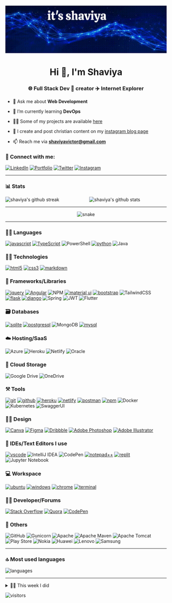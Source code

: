 [![shaviyavictor.github.io/shaviya](https://github.com/ShaviyaVictor/ShaviyaVictor/blob/main/shaviyavictor.gif)](https://shaviyavictor.github.io/shaviya/)

<h1 align="center">Hi 👋, I'm Shaviya</h1>
<h3 align="center">🌐 Full Stack Dev 🎨 creator ✈️ Internet Explorer</h3>

- 💬 Ask me about **Web Development**

- 🌱 I’m currently learning **DevOps**

- 👨‍💻 Some of my projects are available [here](https://shaviyavictor.github.io/shaviya/#portfolio)

- 📝 I create and post christian content on my [instagram blog page](https://www.instagram.com/ignition_reads/)

- 📫 Reach me via **shaviyavictor@gmail.com**

### 🤝 Connect with me:

[![LinkedIn](https://img.shields.io/badge/LinkedIn-0077B5?style=for-the-badge&logo=linkedin&logoColor=white)](https://www.linkedin.com/in/ShaviyaVictor/)
[![Portfolio](https://img.shields.io/badge/Portfolio-000000?style=for-the-badge&logo=Portfolio&logoColor=white)](https://shaviyavictor.github.io/shaviya/)
[![Twitter](https://img.shields.io/badge/Twitter-1DA1F2?style=for-the-badge&logo=twitter&logoColor=white)](https://twitter.com/ShaviyaVictor)
[![Instagram](https://img.shields.io/badge/Instagram-%23E4405F.svg?style=for-the-badge&logo=Instagram&logoColor=white)](https://www.instagram.com/shaviyavictor/)

---

### 📊 Stats

<img src="https://github-readme-stats.vercel.app/api?username=ShaviyaVictor&include_all_commits=true&show_icons=true&theme=github_dark&hide_border=true" alt="shaviya's github stats" width="48%" align="right" >
<img src="https://github-readme-streak-stats.herokuapp.com/?user=ShaviyaVictor&theme=tokyonight&hide_border=true" alt="shaviya's github streak" width="48%" >

---

<p align="center">
  <img src="https://github.com/ritik307/ritik307/raw/output/github-contribution-grid-snake.svg" alt="snake"></center>
</p>

---

### 🧑‍💻 Languages

[![javascript](https://img.shields.io/badge/JavaScript-323330?style=for-the-badge&logo=javascript&logoColor=F7DF1E)](https://shaviyavictor.github.io/shaviya/)
[![TypeScript](https://img.shields.io/badge/TypeScript-007ACC?style=for-the-badge&logo=typescript&logoColor=white)](https://shaviyavictor.github.io/shaviya/)
![PowerShell](https://img.shields.io/badge/PowerShell-%235391FE.svg?style=for-the-badge&logo=powershell&logoColor=white)
[![python](https://img.shields.io/badge/Python-FFD43B?style=for-the-badge&logo=python&logoColor=darkgreen)](https://shaviyavictor.github.io/shaviya/)
![Java](https://img.shields.io/badge/java-%23ED8B00.svg?style=for-the-badge&logo=java&logoColor=white)

### 🧑‍💻 Technologies

[![html5](https://img.shields.io/badge/HTML5-E34F26?style=for-the-badge&logo=html5&logoColor=white)](https://shaviyavictor.github.io/shaviya/)
[![css3](https://img.shields.io/badge/CSS3-1572B6?style=for-the-badge&logo=css3&logoColor=white)](https://shaviyavictor.github.io/shaviya/)
[![markdown](https://img.shields.io/badge/Markdown-000000?style=for-the-badge&logo=markdown&logoColor=white)](https://shaviyavictor.github.io/shaviya/)

### 🧩 Frameworks/Libraries

[![jquery](https://img.shields.io/badge/jQuery-0769AD?style=for-the-badge&logo=jquery&logoColor=white)](https://shaviyavictor.github.io/shaviya/)
[![Angular](https://img.shields.io/badge/Angular-DD0031?style=for-the-badge&logo=angular&logoColor=white)](https://shaviyavictor.github.io/shaviya/)
![NPM](https://img.shields.io/badge/NPM-%23000000.svg?style=for-the-badge&logo=npm&logoColor=white)
[![material ui](https://img.shields.io/badge/Material%20UI-007FFF?style=for-the-badge&logo=mui&logoColor=white)](https://shaviyavictor.github.io/shaviya/)
[![bootstrap](https://img.shields.io/badge/Bootstrap-563D7C?style=for-the-badge&logo=bootstrap&logoColor=white)](https://shaviyavictor.github.io/shaviya/)
![TailwindCSS](https://img.shields.io/badge/tailwindcss-%2338B2AC.svg?style=for-the-badge&logo=tailwind-css&logoColor=white)
[![flask](https://img.shields.io/badge/Flask-000000?style=for-the-badge&logo=flask&logoColor=white)](https://shaviyavictor.github.io/shaviya/)
[![django](https://img.shields.io/badge/Django-092E20?style=for-the-badge&logo=django&logoColor=white)](https://shaviyavictor.github.io/shaviya/)
![Spring](https://img.shields.io/badge/spring-%236DB33F.svg?style=for-the-badge&logo=spring&logoColor=white)
![JWT](https://img.shields.io/badge/JWT-black?style=for-the-badge&logo=JSON%20web%20tokens)
![Flutter](https://img.shields.io/badge/Flutter-%2302569B.svg?style=for-the-badge&logo=Flutter&logoColor=white)

### 🗃️ Databases

[![sqlite](https://img.shields.io/badge/SQLite-07405E?style=for-the-badge&logo=sqlite&logoColor=white)](https://shaviyavictor.github.io/shaviya/)
[![postgresql](https://img.shields.io/badge/PostgreSQL-316192?style=for-the-badge&logo=postgresql&logoColor=white)](https://shaviyavictor.github.io/shaviya/)
![MongoDB](https://img.shields.io/badge/MongoDB-%234ea94b.svg?style=for-the-badge&logo=mongodb&logoColor=white)
[![mysql](https://img.shields.io/badge/MySQL-005C84?style=for-the-badge&logo=mysql&logoColor=white)](https://shaviyavictor.github.io/shaviya/)

### ☁️ Hosting/SaaS
![Azure](https://img.shields.io/badge/azure-%230072C6.svg?style=for-the-badge&logo=microsoftazure&logoColor=white)
![Heroku](https://img.shields.io/badge/heroku-%23430098.svg?style=for-the-badge&logo=heroku&logoColor=white)
![Netlify](https://img.shields.io/badge/netlify-%23000000.svg?style=for-the-badge&logo=netlify&logoColor=#00C7B7)
![Oracle](https://img.shields.io/badge/Oracle-F80000?style=for-the-badge&logo=oracle&logoColor=white)

### 📂 Cloud Storage
![Google Drive](https://img.shields.io/badge/Google%20Drive-4285F4?style=for-the-badge&logo=googledrive&logoColor=white)
![OneDrive](https://img.shields.io/badge/OneDrive-white?style=for-the-badge&logo=Microsoft%20OneDrive&logoColor=0078D4)

### ⚒️ Tools

[![git](https://img.shields.io/badge/GIT-E44C30?style=for-the-badge&logo=git&logoColor=white)](https://shaviyavictor.github.io/shaviya/)
[![github](https://img.shields.io/badge/GitHub-100000?style=for-the-badge&logo=github&logoColor=white)](https://shaviyavictor.github.io/shaviya/)
[![heroku](https://img.shields.io/badge/Heroku-430098?style=for-the-badge&logo=heroku&logoColor=white)](https://shaviyavictor.github.io/shaviya/)
[![netlify](https://img.shields.io/badge/Netlify-00C7B7?style=for-the-badge&logo=netlify&logoColor=white)](https://shaviyavictor.github.io/shaviya/)
[![postman](https://img.shields.io/badge/Postman-FF6C37?style=for-the-badge&logo=Postman&logoColor=white)](https://shaviyavictor.github.io/shaviya/)
[![npm](https://img.shields.io/badge/npm-CB3837?style=for-the-badge&logo=npm&logoColor=white)](https://shaviyavictor.github.io/shaviya/)
![Docker](https://img.shields.io/badge/docker-%230db7ed.svg?style=for-the-badge&logo=docker&logoColor=white)
![Kubernetes](https://img.shields.io/badge/kubernetes-%23326ce5.svg?style=for-the-badge&logo=kubernetes&logoColor=white)
![SwaggerUI](https://img.shields.io/badge/-Swagger-%23Clojure?style=for-the-badge&logo=swagger&logoColor=white)

### 🧑‍💻 Design

[![Canva](https://img.shields.io/badge/Canva-%2300C4CC.svg?&style=for-the-badge&logo=Canva&logoColor=white)](https://shaviyavictor.github.io/shaviya/)
[![Figma](https://img.shields.io/badge/Figma-F24E1E?style=for-the-badge&logo=figma&logoColor=white)](https://shaviyavictor.github.io/shaviya/)
[![Dribbble](https://img.shields.io/badge/Dribbble-EA4C89?style=for-the-badge&logo=dribbble&logoColor=white)](https://shaviyavictor.github.io/shaviya/)
[![Adobe Photoshop](https://img.shields.io/badge/Adobe%20Photoshop-31A8FF?style=for-the-badge&logo=Adobe%20Photoshop&logoColor=black)](https://shaviyavictor.github.io/shaviya/)
[![Adobe Illustrator](https://img.shields.io/badge/Adobe%20Illustrator-FF9A00?style=for-the-badge&logo=adobe%20illustrator&logoColor=white)](https://shaviyavictor.github.io/shaviya/)

### 🧠 IDEs/Text Editors I use

[![vscode](https://img.shields.io/badge/Visual_Studio_Code-0078D4?style=for-the-badge&logo=visual%20studio%20code&logoColor=white)](https://shaviyavictor.github.io/shaviya/)
![IntelliJ IDEA](https://img.shields.io/badge/IntelliJIDEA-000000.svg?style=for-the-badge&logo=intellij-idea&logoColor=white)
![CodePen](https://img.shields.io/badge/CodePen-white?style=for-the-badge&logo=codepen&logoColor=black)
[![notepad++](https://img.shields.io/badge/Notepad++-90E59A.svg?style=for-the-badge&logo=notepad%2B%2B&logoColor=black)](https://shaviyavictor.github.io/shaviya/)
[![replit](https://img.shields.io/badge/replit-667881?style=for-the-badge&logo=replit&logoColor=white)](https://shaviyavictor.github.io/shaviya/)
![Jupyter Notebook](https://img.shields.io/badge/jupyter-%23FA0F00.svg?style=for-the-badge&logo=jupyter&logoColor=white)

### 💻 Workspace

[![ubuntu](https://img.shields.io/badge/Ubuntu-E95420?style=for-the-badge&logo=ubuntu&logoColor=white)](https://shaviyavictor.github.io/shaviya/)
[![windows](https://img.shields.io/badge/Windows-0078D6?style=for-the-badge&logo=windows&logoColor=white)](https://shaviyavictor.github.io/shaviya/)
[![chrome](https://img.shields.io/badge/Google_chrome-4285F4?style=for-the-badge&logo=Google-chrome&logoColor=white)](https://shaviyavictor.github.io/shaviya/)
[![terminal](https://img.shields.io/badge/GIT-E44C30?style=for-the-badge&logo=git&logoColor=white)](https://shaviyavictor.github.io/shaviya/)

### 🧑‍💻 Developer/Forums
[![Stack Overflow](https://img.shields.io/badge/-Stackoverflow-FE7A16?style=for-the-badge&logo=stack-overflow&logoColor=white)](https://stackoverflow.com/users/17420216/shaviyavictor)
[![Quora](https://img.shields.io/badge/Quora-%23B92B27.svg?style=for-the-badge&logo=Quora&logoColor=white)](https://www.quora.com/bookmarks)
[![CodePen](https://img.shields.io/badge/Codepen-000000?style=for-the-badge&logo=codepen&logoColor=white)](https://codepen.io/your-work)

### 🥅 Others
![GitHub](https://img.shields.io/badge/github-%23121011.svg?style=for-the-badge&logo=github&logoColor=white)
![Gunicorn](https://img.shields.io/badge/gunicorn-%298729.svg?style=for-the-badge&logo=gunicorn&logoColor=white)
![Apache](https://img.shields.io/badge/apache-%23D42029.svg?style=for-the-badge&logo=apache&logoColor=white)
![Apache Maven](https://img.shields.io/badge/Apache%20Maven-C71A36?style=for-the-badge&logo=Apache%20Maven&logoColor=white)
![Apache Tomcat](https://img.shields.io/badge/apache%20tomcat-%23F8DC75.svg?style=for-the-badge&logo=apache-tomcat&logoColor=black)
![Play Store](https://img.shields.io/badge/Google_Play-414141?style=for-the-badge&logo=google-play&logoColor=white)
![Nokia](https://img.shields.io/badge/Nokia-%23124191.svg?style=for-the-badge&logo=nokia&logoColor=white)
![Huawei](https://img.shields.io/badge/Huawei-%23FF0000.svg?style=for-the-badge&logo=huawei&logoColor=white)
![Lenovo](https://img.shields.io/badge/lenovo-E2231A?style=for-the-badge&logo=lenovo&logoColor=white)
![Samsung](https://img.shields.io/badge/Samsung-%231428A0.svg?style=for-the-badge&logo=samsung&logoColor=white)

---

### 🔝 Most used languages
  <img alt="languages" src="https://github-readme-stats.vercel.app/api/top-langs/?username=ShaviyaVictor&theme=github_dark&hide_border=true&hide=Jupyter%20Notebook,css,html,scss&layout=compact" />

---

<details>
  
  <summary>
    🧑‍🔬 This week I did
  </summary>
  
  [![Shaviya's wakatime stats](https://github-readme-stats.vercel.app/api/wakatime?username=itsrakesh&theme=github_dark&hide_border=true)](https://wakatime.com/@itsrakesh)
  
</details>

![visitors](https://visitor-badge.laobi.icu/badge?page_id=ShaviyaVictor.ShaviyaVictor)

<!--  Credits(https://github.com/RakeshPotnuru) -->

